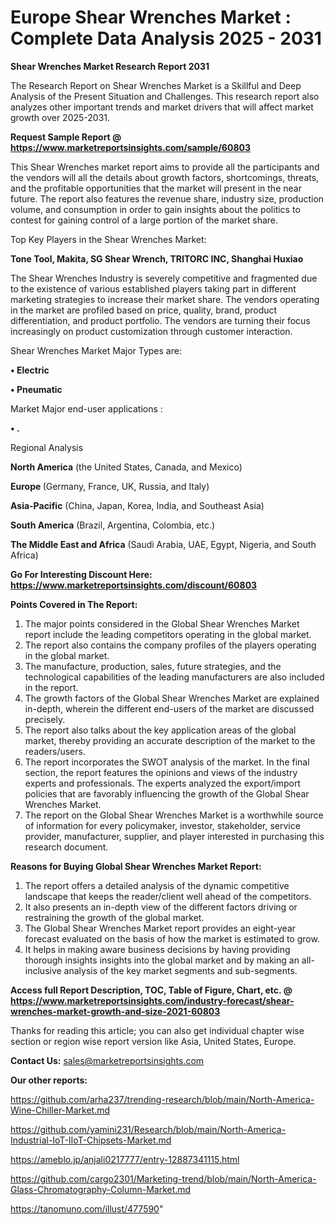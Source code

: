  # Europe Shear Wrenches Market : Complete Data Analysis 2025 - 2031

<strong>Shear Wrenches Market Research Report 2031</strong>

The Research Report on Shear Wrenches Market is a Skillful and Deep Analysis of the Present Situation and Challenges. This research report also analyzes other important trends and market drivers that will affect market growth over 2025-2031.

<strong>Request Sample Report @ <a href=https://www.marketreportsinsights.com/sample/60803>https://www.marketreportsinsights.com/sample/60803</a></strong>

This Shear Wrenches market report aims to provide all the participants and the vendors will all the details about growth factors, shortcomings, threats, and the profitable opportunities that the market will present in the near future. The report also features the revenue share, industry size, production volume, and consumption in order to gain insights about the politics to contest for gaining control of a large portion of the market share.

Top Key Players in the Shear Wrenches Market:

<strong>Tone Tool, Makita, SG Shear Wrench, TRITORC INC, Shanghai Huxiao</strong>

The Shear Wrenches Industry is severely competitive and fragmented due to the existence of various established players taking part in different marketing strategies to increase their market share. The vendors operating in the market are profiled based on price, quality, brand, product differentiation, and product portfolio. The vendors are turning their focus increasingly on product customization through customer interaction.

Shear Wrenches Market Major Types are:

<strong>• Electric

• Pneumatic</strong>

Market Major end-user applications :

<strong>• .</strong>

Regional Analysis

</u><strong><b>North America</b></strong> (the United States, Canada, and Mexico)

<strong><b>Europe </b></strong>(Germany, France, UK, Russia, and Italy)

<strong><b>Asia-Pacific</b></strong> (China, Japan, Korea, India, and Southeast Asia)

<strong><b>South America</b></strong> (Brazil, Argentina, Colombia, etc.)

<strong><b>The Middle East and Africa</b></strong> (Saudi Arabia, UAE, Egypt, Nigeria, and South Africa)

<strong>Go For Interesting Discount Here: <a href=https://www.marketreportsinsights.com/discount/60803>https://www.marketreportsinsights.com/discount/60803</a></strong>

<strong>Points Covered in The Report:</strong>
<ol>
  <li>The major points considered in the Global Shear Wrenches Market report include the leading competitors operating in the global market.</li>
  <li>The report also contains the company profiles of the players operating in the global market.</li>
  <li>The manufacture, production, sales, future strategies, and the technological capabilities of the leading manufacturers are also included in the report.</li>
  <li>The growth factors of the Global Shear Wrenches Market are explained in-depth, wherein the different end-users of the market are discussed precisely.</li>
  <li>The report also talks about the key application areas of the global market, thereby providing an accurate description of the market to the readers/users.</li>
  <li>The report incorporates the SWOT analysis of the market. In the final section, the report features the opinions and views of the industry experts and professionals. The experts analyzed the export/import policies that are favorably influencing the growth of the Global Shear Wrenches Market.</li>
  <li>The report on the Global Shear Wrenches Market is a worthwhile source of information for every policymaker, investor, stakeholder, service provider, manufacturer, supplier, and player interested in purchasing this research document.</li>
</ol>
<strong>Reasons for Buying Global Shear Wrenches Market Report:</strong>

<ol>
  <li>The report offers a detailed analysis of the dynamic competitive landscape that keeps the reader/client well ahead of the competitors.</li>
  <li>It also presents an in-depth view of the different factors driving or restraining the growth of the global market.</li>
  <li>The Global Shear Wrenches Market report provides an eight-year forecast evaluated on the basis of how the market is estimated to grow.</li>
  <li>It helps in making aware business decisions by having providing thorough insights insights into the global market and by making an all-inclusive analysis of the key market segments and sub-segments.</li>
</ol>
<strong>Access full Report Description, TOC, Table of Figure, Chart, etc. @ <a href=https://www.marketreportsinsights.com/industry-forecast/shear-wrenches-market-growth-and-size-2021-60803>https://www.marketreportsinsights.com/industry-forecast/shear-wrenches-market-growth-and-size-2021-60803</a></strong>


Thanks for reading this article; you can also get individual chapter wise section or region wise report version like Asia, United States, Europe.

<strong>Contact Us:</strong>
sales@marketreportsinsights.com

<strong>Our other reports:</strong>

<a href=https://github.com/arha237/trending-research/blob/main/North-America-Wine-Chiller-Market.md>https://github.com/arha237/trending-research/blob/main/North-America-Wine-Chiller-Market.md</a>

<a href=https://github.com/yamini231/Research/blob/main/North-America-Industrial-IoT-IIoT-Chipsets-Market.md>https://github.com/yamini231/Research/blob/main/North-America-Industrial-IoT-IIoT-Chipsets-Market.md</a>

<a href=https://ameblo.jp/anjali0217777/entry-12887341115.html>https://ameblo.jp/anjali0217777/entry-12887341115.html</a>

<a href=https://github.com/cargo2301/Marketing-trend/blob/main/North-America-Glass-Chromatography-Column-Market.md>https://github.com/cargo2301/Marketing-trend/blob/main/North-America-Glass-Chromatography-Column-Market.md</a>

<a href=https://tanomuno.com/illust/477590>https://tanomuno.com/illust/477590</a>"
